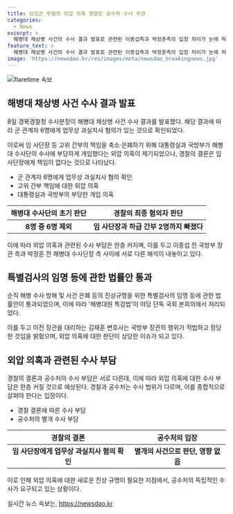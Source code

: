 ```yaml
---
title: 임성근 무혐의 외압 의혹 영향은 공수처 수사 무관
categories:
  - News
excerpt: >
  해병대 채상병 사건의 수사 결과 발표로 관련된 이종섭측과 박정훈측의 입장 차이가 눈에 띄고 있다. 경찰이 해병대 채상병 사건으로부터 공무상 과실치사 혐의가 있는 군 관계자 6명을 확인한 반면, 외압 의혹은 공수처의 독립적인 수사를 통해 해결될 것으로 보인다. 이에 따라 공수처의 수사 부담은 더 가중될 전망이며, 이러한 상황에서는 새로운 진상 규명을 위한 독립적인 특검 도입을 요구하는 목소리도 일고 있다. 
feature_text: >
  해병대 채상병 사건의 수사 결과 발표로 관련된 이종섭측과 박정훈측의 입장 차이가 눈에 띄고 있다. 경찰이 해병대 채상병 사건으로부터 공무상 과실치사 혐의가 있는 군 관계자 6명을 확인한 반면, 외압 의혹은 공수처의 독립적인 수사를 통해 해결될 것으로 보인다. 이에 따라 공수처의 수사 부담은 더 가중될 전망이며, 이러한 상황에서는 새로운 진상 규명을 위한 독립적인 특검 도입을 요구하는 목소리도 일고 있다. 
image: 'https://newsdao.kr/res/images/meta/newsdao_breakingnews.jpg'
---
```


<p><img src="https://newsdao.kr/res/images/meta/newsdao_breakingnews.jpg" alt="flaretime 속보" /></p>

<h2 data-ke-size="size26">해병대 채상병 사건 수사 결과 발표</h2>

<p data-ke-size="size16">8일 경북경찰청 수사분장이 해병대 채상병 사건 수사 결과를 발표했다. 해당 결과에 따라 군 관계자 6명에게 업무상 과실치사 혐의가 있는 것으로 확인되었다.</p>

<p data-ke-size="size16">이로써 임 사단장 등 고위 간부의 책임을 축소·은폐하기 위해 대통령실과 국방부가 해병대 수사단의 수사에 부당하게 개입했다는 외압 의혹이 제기되었으나, 경찰의 결론은 임 사단장에게 책임이 없다는 것으로 나타났다.</p>

<ul>
<li>군 관계자 6명에게 업무상 과실치사 혐의 확인</li>
<li>고위 간부 책임에 대한 외압 의혹</li>
<li>대통령실과 국방부의 부당한 개입 의혹</li>
</ul>

<table>
<thead>
<tr>
<th>해병대 수사단의 초기 판단</th>
<th>경찰의 최종 혐의자 판단</th>
</tr>
</thead>
<tbody>
<tr>
<td style="text-align: center; height: 17px;"><b>8명 중 6명 제외</b></td>
<td style="text-align: center; height: 17px;"><b>임 사단장과 하급 간부 2명까지 빠졌다</b></td>
</tr>
</tbody>
</table>

<p data-ke-size="size16">이에 따라 외압 의혹과 관련된 수사 부담은 한층 커지며, 이를 두고 이종섭 전 국방부 장관 측과 박정훈 전 해병대 수사단장 측 사이에 서로 다른 해석이 내놓이고 있다.</p>

<h2 data-ke-size="size26">특별검사의 임명 등에 관한 법률안 통과</h2>

<p data-ke-size="size16">순직 해병 수사 방해 및 사건 은폐 등의 진상규명을 위한 특별검사의 임명 등에 관한 법률안이 통과되었으며, 이에 따라 '해병대원 특검법'이 야당 단독 국회 본회의에서 처리되었다.</p>

<p data-ke-size="size16">이를 두고 이전 장관을 대리하는 김재훈 변호사는 국방부 장관의 행위가 적법하고 정당한 것임을 밝혔으며, 외압 의혹에 대한 판단이 상당한 이슈가 되고 있다.</p>

<h2 data-ke-size="size26">외압 의혹과 관련된 수사 부담</h2>

<p data-ke-size="size16">경찰의 결론과 공수처의 수사 부담은 서로 다른데, 이에 따라 외압 의혹에 대한 수사 부담은 한층 커질 것으로 예상된다. 경찰과 공수처는 수사 범위가 다르며, 이를 종합적으로 살펴야 한다는 입장이다.</p>

<ul>
<li>경찰 결론에 따른 수사 부담</li>
<li>공수처의 별개 수사 부담</li>
</ul>

<table>
<thead>
<tr>
<th>경찰의 결론</th>
<th>공수처의 입장</th>
</tr>
</thead>
<tbody>
<tr>
<td style="text-align: center; height: 17px;"><b>임 사단장에게 업무상 과실치사 혐의 확인</b></td>
<td style="text-align: center; height: 17px;"><b>별개의 사건으로 판단, 영향 없음</b></td>
</tr>
</tbody>
</table>

<p data-ke-size="size16">이로 인해 외압 의혹에 대한 새로운 진상 규명이 필요한 지점에서, 공수처의 독립적인 수사가 요구되고 있는 상황이다.</p>
실시간 뉴스 속보는, <a href="https://newsdao.kr" rel="dofollow">https://newsdao.kr</a>


